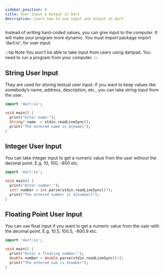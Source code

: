 ```yaml
---
sidebar_position: 8
title: User Input & Output in Dart
description: Learn how to use input and output in dart
---
```


Instead of writing hard-coded values, you can give input to the computer. It will make your program more dynamic. You
must import package import 'dart:io'; for user input.

:::tip Note
You won’t be able to take input from users using dartpad. You need to run a program from your computer.
:::

## String User Input

They are used for storing textual user input. If you want to keep values like somebody’s name, address, description,
etc., you can take string input from the user.

```dart
import 'dart:io';

void main() {
  print("Enter name:");
  String? name  = stdin.readLineSync();
  print("The entered name is ${name}");
}
```

## Integer User Input

You can take integer input to get a numeric value from the user without the decimal point. E.g. 10, 100, -800 etc.

```dart
import 'dart:io';

void main() {
  print("Enter number:");
  int? number = int.parse(stdin.readLineSync()!);
  print("The entered number is ${number}");
}
```

## Floating Point User Input

You can use float input if you want to get a numeric value from the user with the decimal point. E.g. 10.5, 100.5, -800.9 etc.

```dart
import 'dart:io';

void main() {
  print("Enter a floating number:");
  double number = double.parse(stdin.readLineSync()!);
  print("The entered num is $number");
}
```
